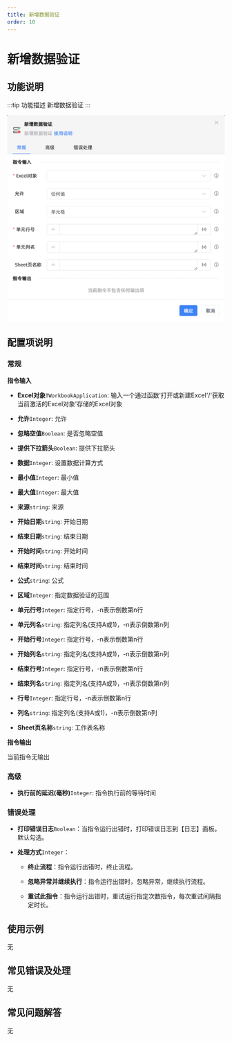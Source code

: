 ```yaml
---
title: 新增数据验证
order: 10
---
```


# 新增数据验证

## 功能说明

:::tip 功能描述
新增数据验证
:::

![新增数据验证](../../../../assets/新增数据验证_command.png)

## 配置项说明

### 常规

**指令输入**

- **Excel对象**`TWorkbookApplication`: 输入一个通过函数'打开或新建Excel'/'获取当前激活的Excel对象'存储的Excel对象

- **允许**`Integer`: 允许

- **忽略空值**`Boolean`: 是否忽略空值

- **提供下拉箭头**`Boolean`: 提供下拉箭头

- **数据**`Integer`: 设置数据计算方式

- **最小值**`Integer`: 最小值

- **最大值**`Integer`: 最大值

- **来源**`string`: 来源

- **开始日期**`string`: 开始日期

- **结束日期**`string`: 结束日期

- **开始时间**`string`: 开始时间

- **结束时间**`string`: 结束时间

- **公式**`string`: 公式

- **区域**`Integer`: 指定数据验证的范围

- **单元行号**`Integer`: 指定行号，-n表示倒数第n行

- **单元列名**`string`: 指定列名(支持A或1)，-n表示倒数第n列

- **开始行号**`Integer`: 指定行号，-n表示倒数第n行

- **开始列名**`string`: 指定列名(支持A或1)，-n表示倒数第n列

- **结束行号**`Integer`: 指定行号，-n表示倒数第n行

- **结束列名**`string`: 指定列名(支持A或1)，-n表示倒数第n列

- **行号**`Integer`: 指定行号，-n表示倒数第n行

- **列名**`string`: 指定列名(支持A或1)，-n表示倒数第n列

- **Sheet页名称**`string`: 工作表名称


**指令输出**

当前指令无输出

### 高级

- **执行前的延迟(毫秒)**`Integer`: 指令执行前的等待时间

### 错误处理

- **打印错误日志**`Boolean`：当指令运行出错时，打印错误日志到【日志】面板。默认勾选。

- **处理方式**`Integer`：

    - **终止流程**：指令运行出错时，终止流程。

    - **忽略异常并继续执行**：指令运行出错时，忽略异常，继续执行流程。

    - **重试此指令**：指令运行出错时，重试运行指定次数指令，每次重试间隔指定时长。

## 使用示例
无

## 常见错误及处理

无

## 常见问题解答

无

